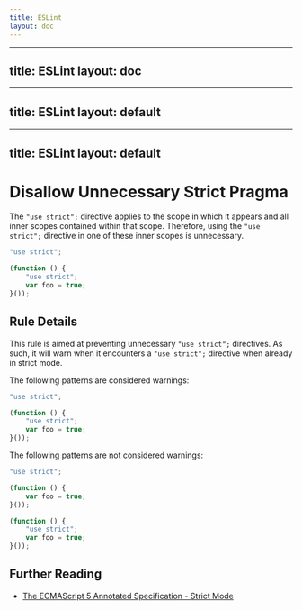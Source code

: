 ```yaml
---
title: ESLint
layout: doc
---
```

---
title: ESLint
layout: doc
---
---
title: ESLint
layout: default
---
---
title: ESLint
layout: default
---
# Disallow Unnecessary Strict Pragma

The `"use strict";` directive applies to the scope in which it appears and all inner scopes contained within that scope. Therefore, using the `"use strict";` directive in one of these inner scopes is unnecessary.

```js
"use strict";

(function () {
    "use strict";
    var foo = true;
}());
```

## Rule Details

This rule is aimed at preventing unnecessary `"use strict";` directives. As such, it will warn when it encounters a `"use strict";` directive when already in strict mode.

The following patterns are considered warnings:

```js
"use strict";

(function () {
    "use strict";
    var foo = true;
}());
```

The following patterns are not considered warnings:

```js
"use strict";

(function () {
    var foo = true;
}());
```



```js
(function () {
    "use strict";
    var foo = true;
}());
```

## Further Reading

* [The ECMAScript 5 Annotated Specification - Strict Mode](http://es5.github.io/#C)
